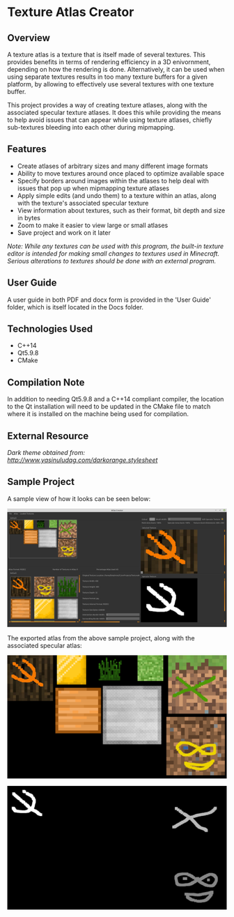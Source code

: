 Texture Atlas Creator
===

## Overview

A texture atlas is a texture that is itself made of several textures. This provides benefits in terms of rendering efficiency in a 3D enivornment, depending on how the rendering is done. Alternatively, it can be used when using separate textures results in too many texture buffers for a given platform, by allowing to effectively use several textures with one texture buffer.

This project provides a way of creating texture atlases, along with the associated specular texture atlases. It does this while providing the means to help avoid issues that can appear while using texture atlases, chiefly sub-textures bleeding into each other during mipmapping.

## Features

* Create atlases of arbitrary sizes and many different image formats
* Ability to move textures around once placed to optimize available space
* Specify borders around images within the atlases to help deal with issues
  that pop up when mipmapping texture atlases
* Apply simple edits (and undo them) to a texture within an atlas, 
  along with the texture's associated specular texture
* View information about textures, such as their format, bit depth and size in bytes
* Zoom to make it easier to view large or small atlases
* Save project and work on it later

_Note: While any textures can be used with this program, the built-in texture editor is intended for making small 
changes to textures used in Minecraft. Serious alterations to textures should be done with an external program._

## User Guide

A user guide in both PDF and docx form is provided in the 'User Guide' folder, which is itself located in the Docs folder.

## Technologies Used

* C++14
* Qt5.9.8
* CMake

## Compilation Note

In addition to needing Qt5.9.8 and a C++14 compliant compiler, the location to the Qt installation will need to be updated
in the CMake file to match where it is installed on the machine being used for compilation.

## External Resource

_Dark theme obtained from: http://www.yasinuludag.com/darkorange.stylesheet_

## Sample Project

A sample view of how it looks can be seen below:

![alt-text](https://github.com/Binyamin-Brion/TextureAtlasCreator/blob/master/Assets/Sampe%20Project%20%20Output/Sample%20Project%20View.png)

The exported atlas from the above sample project, along with the associated specular atlas:

![alt-text](https://github.com/Binyamin-Brion/TextureAtlasCreator/blob/master/Assets/Sampe%20Project%20%20Output/Sample%20Atlas%20Export.png)

![alt-text](https://github.com/Binyamin-Brion/TextureAtlasCreator/blob/master/Assets/Sampe%20Project%20%20Output/Sample%20Atlas%20Export%20Specular.png)
